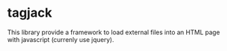 # tagjack

This library provide a framework to load external files into an HTML page with javascript (currenly use jquery).
